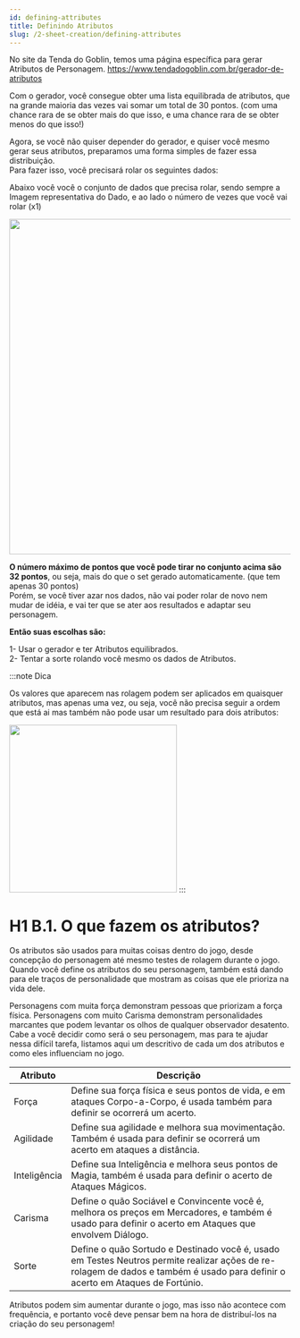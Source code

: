 ```yaml
---
id: defining-attributes
title: Definindo Atributos
slug: /2-sheet-creation/defining-attributes
---
```


No site da Tenda do Goblin, temos uma página específica para gerar Atributos de Personagem.
https://www.tendadogoblin.com.br/gerador-de-atributos

Com o gerador, você consegue obter uma lista equilibrada de atributos, que na grande maioria das vezes vai somar um total de 30 pontos. (com uma chance rara de se obter mais do que isso, e uma chance rara de se obter menos do que isso!)

Agora, se você não quiser depender do gerador, e quiser você mesmo gerar seus atributos, preparamos uma forma simples de fazer essa distribuição.<br/>
Para fazer isso, você precisará rolar os seguintes dados:

Abaixo você você o conjunto de dados que precisa rolar, sendo sempre a Imagem representativa do Dado, e ao lado o número de vezes que você vai rolar (x1)

<img src="https://fabulas-e-goblins-book.s3-us-west-2.amazonaws.com/criando-seu-personagem/definindo-atributos-01.jpg" width="600"/>

**O número máximo de pontos que você pode tirar no conjunto acima são 32 pontos**, ou seja, mais do que o set gerado automaticamente. (que tem apenas 30 pontos)<br/>
Porém, se você tiver azar nos dados, não vai poder rolar de novo nem mudar de idéia, e vai ter que se ater aos resultados e adaptar seu personagem.

**Então suas escolhas são:**

  1- Usar o gerador e ter Atributos equilibrados.<br/>
  2- Tentar a sorte rolando você mesmo os dados de Atributos.

:::note Dica

Os valores que aparecem nas rolagem podem ser aplicados em quaisquer atributos,  mas apenas uma vez, ou seja, você não precisa seguir a ordem que está ai mas também não pode usar um resultado para dois atributos:

<img src="https://fabulas-e-goblins-book.s3-us-west-2.amazonaws.com/criando-seu-personagem/definindo-atributos-02.jpg" width="300"/>
:::

# H1 B.1. O que fazem os atributos?

Os atributos são usados para muitas coisas dentro do jogo, desde concepção do personagem até mesmo testes de rolagem durante o jogo.<br/>
Quando você define os atributos do seu personagem, também está dando para ele traços de personalidade que mostram as coisas que ele prioriza na vida dele.

Personagens com muita força demonstram pessoas que priorizam a força física. Personagens com muito Carisma demonstram personalidades marcantes que podem levantar os olhos de qualquer observador desatento.<br/>
Cabe a você decidir como será o seu personagem, mas para te ajudar nessa difícil tarefa, listamos aqui um descritivo de cada um dos atributos e como eles influenciam no jogo.

<table>
  <thead>
  <tr>
    <th>
      Atributo
      </th>
    <th>
      Descrição
      </th>
    </tr>
    </thead>
  
  <tbody>
  <tr>
    <td>
      Força
      </td>
    <td>
      Define sua força física e seus pontos de vida, e em ataques Corpo-a-Corpo, é usada também para definir se ocorrerá um acerto.
      </td>
    </tr>
    <tr>
    <td>
      Agilidade
      </td>
    <td>
      Define sua agilidade e melhora sua movimentação. Também é usada para definir se ocorrerá um acerto em ataques a distância.
      </td>
    </tr>
   <tr>
    <td>
      Inteligência
      </td>
    <td>
      Define sua Inteligência e melhora seus pontos de Magia, também é usada para definir o acerto de Ataques Mágicos.
      </td>
    </tr>
     <tr>
    <td>
      Carisma
      </td>
    <td>
      Define o quão Sociável e Convincente você é, melhora os preços em Mercadores, e também é usado para definir o acerto em Ataques que envolvem Diálogo.
      </td>
    </tr>
  <tr>
    <td>
      Sorte
      </td>
    <td>
      Define o quão Sortudo e Destinado você é, usado em Testes Neutros permite realizar ações de re-rolagem de dados e também é usado para definir o acerto em Ataques de Fortúnio.
      </td>
    </tr>
    </tbody>
  </table>
  
  Atributos podem sim aumentar durante o jogo, mas isso não acontece com frequência, e portanto você deve pensar bem na hora de distribuí-los na criação do seu personagem!
